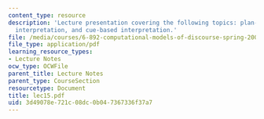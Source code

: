 ```yaml
---
content_type: resource
description: 'Lecture presentation covering the following topics: plan-inferential
  interpretation, and cue-based interpretation.'
file: /media/courses/6-892-computational-models-of-discourse-spring-2004/3d49078e721c08dc0b047367336f37a7_lec15.pdf
file_type: application/pdf
learning_resource_types:
- Lecture Notes
ocw_type: OCWFile
parent_title: Lecture Notes
parent_type: CourseSection
resourcetype: Document
title: lec15.pdf
uid: 3d49078e-721c-08dc-0b04-7367336f37a7
---
```

